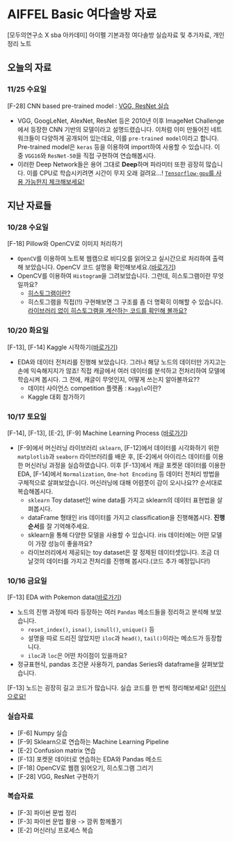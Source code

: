 # AIFFEL Basic 여다솔방 자료
[모두의연구소 X sba 아카데미] 아이펠 기본과정 여다솔방 실습자료 및 추가자료, 개인 정리 노트

## 오늘의 자료
### 11/25 수요일
[F-28] CNN based pre-trained model : [VGG, ResNet 실습](https://github.com/seraaaayeo/Modulabs-Dasol/blob/master/F-28%20VGG%2CResNet.ipynb)
* VGG, GoogLeNet, AlexNet, ResNet 등은 2010년 이후 ImageNet Challenge에서 등장한 CNN 기반의 모델이라고 설명드렸습니다. 이처럼 이미 만들어진 네트워크들이 다양하게 공개되어 있는데요, 이를 `pre-trained model`이라고 합니다. Pre-trained model은 `keras` 등을 이용하여 import하여 사용할 수 있습니다. 이 중 `VGG16`와 `ResNet-50`을 직접 구현하여 연습해봅시다.
* 이러한 Deep Network들은 용어 그대로 **Deep**하며 파라미터 또한 굉장히 많습니다. 이를 CPU로 학습시키려면 시간이 무지 오래 걸려요...! [`Tensorflow-gpu`를 사용 가능한지 체크해보세요!](./Check_tf_gpu.ipynb)

## 지난 자료들
### 10/28 수요일
[F-18] Pillow와 OpenCV로 이미지 처리하기
* `OpenCV`를 이용하여 노트북 웹캠으로 비디오를 읽어오고 실시간으로 처리하여 출력해 보았습니다. OpenCV 코드 설명을 확인해보세요.([바로가기](https://github.com/seraaaayeo/Modulabs-Dasol/blob/master/Study/ch18_OpenCV(1).ipynb))
* OpenCV를 이용하여 `Histogram`을 그려보았습니다. 그런데, 히스토그램이란 무엇일까요?
    * [히스토그램이란?](https://github.com/seraaaayeo/Modulabs-Dasol/blob/master/F-18%20CV-Histogram.ipynb)
    * 히스토그램을 직접(!!) 구현해보면 그 구조를 좀 더 명확히 이해할 수 있습니다. [라이브러리 없이 히스토그램을 계산하는 코드를 확인해 볼까요?](https://github.com/seraaaayeo/Modulabs-Dasol/blob/master/F-18%20CV-Histogram.c)
    
### 10/20 화요일
[F-13], [F-14] Kaggle 시작하기([바로가기](https://github.com/seraaaayeo/Modulabs-Dasol/blob/master/Kaggle.ipynb))
* EDA와 데이터 전처리를 진행해 보았습니다. 그러나 해당 노드의 데이터만 가지고는 손에 익숙해지지가 않죠! 직접 캐글에서 여러 데이터를 분석하고 전처리하여 모델에 학습시켜 봅시다. 그 전에, 캐글이 무엇인지, 어떻게 쓰는지 알아볼까요??
    * 데이터 사이언스 competition 플랫폼 : `Kaggle`이란?
    * Kaggle 대회 참가하기

### 10/17 토요일
[F-14], [F-13], [E-2], [F-9] Machine Learning Process ([바로가기](https://github.com/seraaaayeo/Modulabs-Dasol/blob/master/Recap-ML.ipynb))
* [F-9]에서 머신러닝 라이브러리 `sklearn`, [F-12]에서 데이터를 시각화하기 위한 `matplotlib`과 `seaborn` 라이브러리를 배운 후, [E-2]에서 아이리스 데이터를 이용한 머신러닝 과정을 실습하였습니다. 이후 [F-13]에서 캐글 포켓몬 데이터를 이용한 EDA, [F-14]에서 `Normalization`, `One-hot Encoding` 등 데이터 전처리 방법을 구체적으로 살펴보았습니다. 머신러닝에 대해 어렴풋이 감이 오시나요?? 순서대로 복습해봅시다.
    * `sklearn` Toy dataset인 wine data를 가지고 sklearn의 데이터 표현법을 살펴봅시다.
    * dataFrame 형태인 iris 데이터를 가지고 classification을 진행해봅시다. **진행 순서**를 잘 기억해주세요.
    * sklearn을 통해 다양한 모델을 사용할 수 있습니다. iris 데이터에는 어떤 모델이 가장 성능이 좋을까요?
    * 라이브러리에서 제공되는 toy dataset은 잘 정제된 데이터셋입니다. 조금 더 날것의 데이터를 가지고 전처리를 진행해 봅시다.(코드 추가 예정입니다!)
    
### 10/16 금요일
[F-13] EDA with Pokemon data([바로가기](https://github.com/seraaaayeo/Modulabs-Dasol/blob/master/F-13%20EDA.ipynb))
* 노드의 진행 과정에 따라 등장하는 여러 `Pandas` 메소드들을 정리하고 분석해 보았습니다.
    * `reset_index()`, `isna()`, `isnull()`, `unique()` 등
    * 설명을 따로 드리진 않았지만 `iloc`과 `head()`, `tail()`이라는 메소드가 등장합니다.
    * `iloc`과 `loc`은 어떤 차이점이 있을까요?
* 정규표현식, pandas 조건문 사용하기, pandas Series와 dataframe을 살펴보았습니다.

[F-13] 노드는 굉장히 길고 코드가 많습니다. 실습 코드를 한 번씩 정리해보세요! [이런식으로요!](https://github.com/seraaaayeo/Modulabs-Dasol/blob/master/Study/ch13_EDA(Exploratory_Data_Analysis).ipynb)

### 실습자료
* [F-6] Numpy 실습
* [F-9] Sklearn으로 연습하는 Machine Learning Pipeline
* [E-2] Confusion matrix 연습
* [F-13] 포켓몬 데이터로 연습하는 EDA와 Pandas 메소드
* [F-18] OpenCV로 웹캠 읽어오기, 히스토그램 그리기
* [F-28] VGG, ResNet 구현하기

### 복습자료
* [F-3] 파이썬 문법 정리
* [F-3] 파이썬 문법 활용 -> 깜퀴 함께풀기
* [E-2] 머신러닝 프로세스 복습

